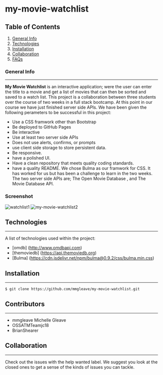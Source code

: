 # my-movie-watchlist

## Table of Contents
1. [General Info](#general-info)
2. [Technologies](#technologies)
3. [Installation](#installation)
4. [Collaboration](#collaboration)
5. [FAQs](#faqs)
### General Info
***
**My Movie Watchlist** is an interactive application; were the user can enter the title to a movie and get a list of movies that can then be sorted and saved to a watch list. This project is a collaboration between three students over the course of two weeks in a full stack bootcamp. 
At this point in our course we have just finished server side APIs. We have been given the following perameters to be successful in this project:
- Use a CSS framwork other than Bootstrap
- Be deployed to GitHub Pages
- Be interactive
- Use at least two server side APIs
- Does not use alerts, confirms, or prompts
- use client side storage to store persistent data.
- Be responsive.
- have a polished UI.
- Have a clean repository that meets quality coding standards.
- have a quality README.
We chose Bulma as our framwork for CSS. It has worked for us but has been a challenge to learn in the two weeks. The two server side APIs are; The Open Movie Database , and The Movie Database API.

### Screenshot

![watchlist1](https://user-images.githubusercontent.com/73356688/116828737-c4faa180-ab5d-11eb-952e-8deb35d09895.png)
![my-movie-watchlist2](https://user-images.githubusercontent.com/73356688/116828738-c62bce80-ab5d-11eb-98e2-2fe6fb169ef9.png)

## Technologies
***
A list of technologies used within the project:
- [omdb] (http://www.omdbapi.com)
- [themoviedb] (https://api.themoviedb.org)
- [Bulma] (https://cdn.jsdelivr.net/npm/bulma@0.9.2/css/bulma.min.css)

## Installation
***
```
$ git clone https://github.com/mmgleave/my-movie-watchlist.git

```

## Contributors
***
- mmgleave Michelle Gleave
- OSSATMTeamjc18
- BrianShearer

## Collaboration
***
Check out the issues with the help wanted label. We suggest you look at the closed ones to get a sense of the kinds of issues you can tackle.


